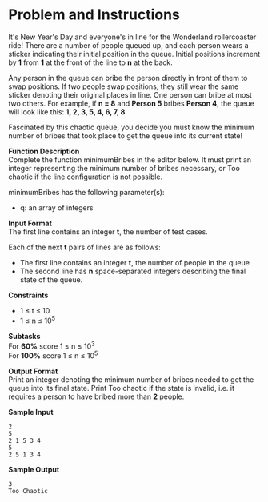 # Problem and Instructions

It's New Year's Day and everyone's in line for the Wonderland rollercoaster ride! There are a number of people queued up, and each person wears a sticker indicating their initial position in the queue. Initial positions increment by **1** from **1** at the front of the line to **n** at the back.

Any person in the queue can bribe the person directly in front of them to swap positions. If two people swap positions, they still wear the same sticker denoting their original places in line. One person can bribe at most two others. For example, if **n = 8** and **Person 5** bribes **Person 4**, the queue will look like this: **1, 2, 3, 5, 4, 6, 7, 8**.

Fascinated by this chaotic queue, you decide you must know the minimum number of bribes that took place to get the queue into its current state!

**Function Description**</br>
Complete the function minimumBribes in the editor below. It must print an integer representing the minimum number of bribes necessary, or Too chaotic if the line configuration is not possible.

minimumBribes has the following parameter(s):
- q: an array of integers

**Input Format**</br>
The first line contains an integer **t**, the number of test cases.

Each of the next **t** pairs of lines are as follows: 
- The first line contains an integer **t**, the number of people in the queue 
- The second line has **n** space-separated integers describing the final state of the queue.

**Constraints**</br>
- 1 ≤ t ≤ 10
- 1 ≤ n ≤ 10<sup>5</sup>

**Subtasks**</br>
For **60%** score 1 ≤ n ≤ 10<sup>3</sup></br>
For **100%** score 1 ≤ n ≤ 10<sup>5</sup>

**Output Format**</br>
Print an integer denoting the minimum number of bribes needed to get the queue into its final state. Print Too chaotic if the state is invalid, i.e. it requires a person to have bribed more than **2** people.

**Sample Input**

```
2
5
2 1 5 3 4
5
2 5 1 3 4
```

**Sample Output**

```
3
Too Chaotic
```